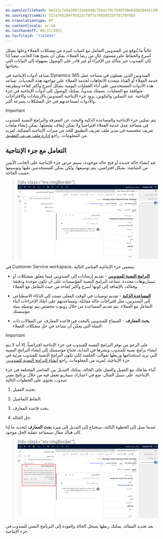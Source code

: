 ```yaml
---
ms.openlocfilehash: 0e312c7eba209722de4d9c75becfdcfb88f98e6938284a5c3960efa20a551e44
ms.sourcegitcommit: 511a76b204f93d23cf9f7a70059525f79170f6bb
ms.translationtype: HT
ms.contentlocale: ar-SA
ms.lasthandoff: 08/11/2021
ms.locfileid: "7143494"
---
```

غالباً ما يُتوقع من المندوبين التعامل مع كميات كبيرة من مشكلات العملاء وحلها بشكل أسرع والحفاظ على مستوى عالٍ من رضا العملاء. يمكن أن يصبح هذا الجانب صعباً إذا كان المندوب غير متأكد من الإجراء أو غير قادر على الوصول بسهولة إلى البيانات التي يحتاجها.

تساعد أدوات الإنتاجية في Dynamics 365 المندوبين الذين يعملون في مساحة عمل خدمة العملاء أو القناة متعددة الاتجاهات لخدمة العملاء على مواجهة هذه التحديات. تساعد هذه الأدوات المستخدمين على أداء العمليات اليومية بشكل أسرع وأكثر كفاءة وبطريقة متوافقة مع العمليات. بصفتك مندوباً، يمكنك الوصول إلى أدوات الإنتاجية في جزء الإنتاجية.
عند التمكين والتكوين، يزود جزء الإنتاجية المندوبين بالإرشادات والاقتراحات والأدوات لمساعدتهم في حل المشكلات بسرعة أكبر.

> [!IMPORTANT]
> يتم تمكين جزء الإنتاجية والمساعدة الذكية والبحث عن المعرفة والبرامج النصية للمندوب في مساحة عمل خدمة العملاء افتراضياً ولا يمكن إيقاف تشغيلها. يمكن إنشاء ملفات تعريف مخصصة في مدير ملف تعريف التطبيق للحد من ميزات الإنتاجية الممكنة. لمزيد من المعلومات، راجع [إدارة ملف تعريف التطبيق‬](/dynamics365/app-profile-manager/overview/?azure-portal=true). 

## <a name="work-with-the-productivity-pane"></a>التعامل مع جزء الإنتاجية

عند إنشاء حالة جديدة أو فتح حالة موجودة، سيتم عرض جزء الإنتاجية على الجانب الأيمن من الشاشة. بشكل افتراضي، يتم توسيعها، ولكن يمكن للمستخدمين طيها وتوسيعها حسب الحاجة.

> [!div class="mx-imgBorder"]
> [![لقطة شاشة لجزء الإنتاجية في Customer Service workspace.](../media/productivity-pane.png)](../media/productivity-pane.png#lightbox)

في Customer Service workspace، يتضمن جزء الإنتاجية العناصر التالية:

-   [**البرامج النصية للمندوبين**](/dynamics365/omnichannel/administrator/productivity-tools?azure-portal=true#agent-scripts) - تقديم إرشادات إلى المندوبين فيما يتعلق بمشكلات أو سيناريوهات محددة. تساعد البرامج النصية المؤسسات على أن تكون موحدة ودقيقة وفعالة، بالإضافة إلى كونها أسرع وأكثر كفاءة من حيث التعامل مع العملاء.

-   [**المساعدة الذكية**](/dynamics365/omnichannel/administrator/productivity-tools?azure-portal=true#smart-assist) - تقديم توصيات في الوقت الفعلي تستند إلى الذكاء الاصطناعي إلى المندوبين، مثل اقتراحات حالة مماثلة، ومساعدتهم على اتخاذ الإجراءات أثناء التفاعل مع العملاء. يتم تقديم المساعدة من خلال روبوت مخصص يتم توصيله ببيئة مؤسستك.

-   **بحث المعارف** - السماح للمندوبين بالبحث في قاعدة المعارف عن المقالات ذات الصلة التي يمكن أن تساعد في حل مشكلات العملاء.

> [!IMPORTANT]
> على الرغم من توفر البرامج النصية للمندوب في جزء الإنتاجية افتراضياً، إلا أنه لا يتم إنشاء برامج نصية للمندوب ونشرها في البداية.
تحتاج مؤسستك إلى إنشاء البرامج النصية التي تريد استخدامها وربطها بقوالب الجلسة لكي تكون البرامج النصية للمندوب مرئية في جزء الإنتاجية. لمزيد من المعلومات، راجع [إنشاء البرامج النصية للمندوبين](/dynamics365/app-profile-manager/agent-scripts/?azure-portal=true).

أثناء تفاعلك مع العميل والعمل على الحالة، يمكنك التبديل بين العناصر المختلفة في جزء الإنتاجية. على سبيل المثال، ضع في اعتبارك سيناريو تعمل فيه من خلال برنامج نصي مندوب يحتوي على الخطوات التالية:

1. تحديد العميل.

2. التقاط التفاصيل.

3. بحث قاعدة المعارف.

4. حل الحالة.

عندما تصل إلى الخطوة الثالثة، ستحتاج إلى التبديل إلى ميزة **بحث المعارف** لتحديد ما إذا كان هناك مقال سيساعد عملية الحل موجود.

> [!div class="mx-imgBorder"]
> [![لقطة شاشة لميزة بحث المعارف.](../media/knowledge-search.png)](../media/knowledge-search.png#lightbox)

بعد تحديد المقالة، يمكنك ربطها بسجل الحالة والعودة إلى البرنامج النصي للمندوب في جزء الإنتاجية.
